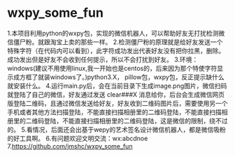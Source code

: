 # wxpy_some_fun
1.本项目利用python的wxpy包，实现的微信机器人，可以帮助好友无打扰检测微信僵尸粉。就跟淘宝上卖的那些一样。
2.检测僵尸粉的原理就是给好友发送一个特殊字符（在代码内可以看到），此字符成功发出代表好友没有把你拉黑，删除。成功发出但是好友不会收到任何提示，所以不会打扰到好友。
3.环境：windows(建议不用使用linux,我一开始也是centos的，后来因为那个特使字符显示成方框了就装windows了。)python3.X， pillow包，wxpy包，反正提示缺什么就安装什么。
4.运行main.py后，会在当前目录下生成image.png图片，微信扫码就登陆了自己的微信，好友通过发送 clear###X 消息给你，后台会生成微信网页版登陆二维码，且通过微信发送给好友，好友收到二维码图片后，需要使用另一个手机或者其他方法扫描登陆，不能直接扫描相册里的二维码登陆，不能直接扫描相册里的二维码登陆，不能直接扫描相册里的二维码登陆，这是微信的限制，绕不过的。
5.看情况，后面还会出基于wepy的艺术签名设计微信机器人，都是微信吸粉的好工具啊。
6.有问题欢迎文明交流：wx:abcdnoe
7.https://github.com/jmshc/wxpy_some_fun
